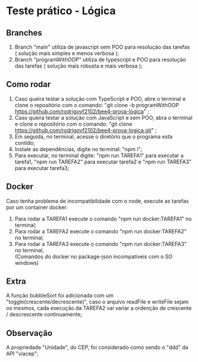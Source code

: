 # Teste prático - Lógica

## Branches

1. Branch "main" utiliza de javascript sem POO para resolução das tarefas ( solução mais simples e menos verbosa );
2. Branch "programWithOOP" utiliza de typescript e POO para resolução das tarefas ( solução mais robusta e mais verbosa );

## Como rodar

1. Caso queira testar a solução com TypeScript e POO, abre o terminal e clone o repositório com o comando: "git clone -b programWithOOP https://github.com/rodrigovf2102/bee4-prova-logica" ;
2. Caso queira testar a solução com JavaScript e sem POO, abra o terminal e clone o repositório com o comando: "git clone https://github.com/rodrigovf2102/bee4-prova-logica.git" ;
3. Em seguida, no terminal, acesse o diretório que o programa esta contido;
4. Instale as dependências, digite no terminal: "npm i";
5. Para executar, no terminal digite: "npm run TAREFA1" para executar a tarefa1, "npm run TAREFA2" para executar tarefa2 e "npm run TAREFA3" para executar tarefa3;


## Docker

Caso tenha problema de incompatibilidade com o node, execute as tarefas por um container docker:
1. Para rodar a TAREFA1 execute o comando "npm run docker:TAREFA1" no terminal;
2. Para rodar a TAREFA2 execute o comando "npm run docker:TAREFA2" no terminal;
3. Para rodar a TAREFA3 execute o comando "npm run docker:TAREFA3" no terminal;<br>
(Comandos do docker no package-json incompatíveis com o SO windows)

## Extra

A função bubbleSort foi adicionada com um "toggle(crescente/decrescente)", caso o arquivo readFile e writeFile sejam os mesmos, cada execução da TAREFA2 vai variar a ordenção de crescente / descrescente continuamente;

## Observação

A propriedade "Unidade", do CEP, foi considerado como sendo o "ddd" da API "viacep";
